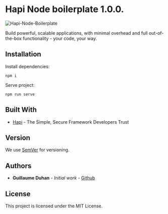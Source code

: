 # Hapi Node boilerplate 1.0.0.

![Hapi-Node-Boilerplate](https://myhappyagency.com/blog/wp-content/uploads/2019/12/hn.png)

Build powerful, scalable applications, with minimal overhead and full out-of-the-box functionality - your code, your way.

## Installation

Install dependencies:
```
npm i
```
Serve project:
```
npm run serve
```

## Built With

* [Hapi](https://github.com/hapijs/hapi) - The Simple, Secure Framework Developers Trust

## Version

We use [SemVer](http://semver.org/) for versioning.

## Authors

* **Guillaume Duhan** - *Initial work* - [Github](https://github.com/guillaumeduhan)

## License

This project is licensed under the MIT License.
